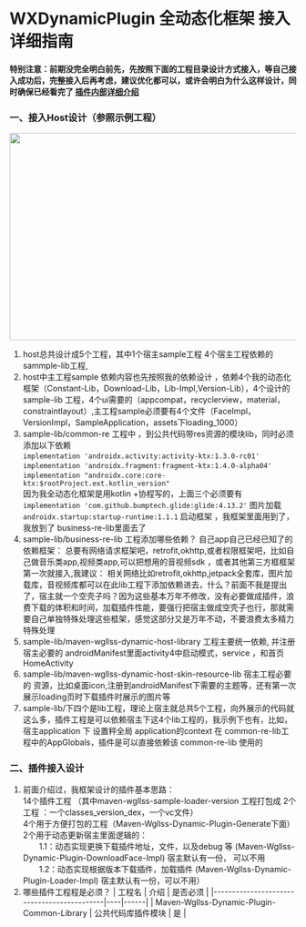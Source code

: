 # WXDynamicPlugin 全动态化框架 接入详细指南

#### 特别注意：前期没完全明白前先，先按照下面的工程目录设计方式接入，等自己接入成功后，完整接入后再考虑，建议优化都可以，或许会明白为什么这样设计，同时确保已经看完了 [插件内部详细介绍](https://gitee.com/wgllss888/WXDynamicPlugin/blob/master/WX/WX-Maven/WX-Plugin/Maven-Wgllss-Dynamic-Plugin-Sample)    

### 一、接入Host设计（参照示例工程）
 <img src="https://gitee.com/wgllss888/WXDynamicPlugin/raw/master/WX-Resource/wx-pic/host.jpeg" width="1014" height="364"/>    
  
1. host总共设计成5个工程，其中1个宿主sample工程 4个宿主工程依赖的sammple-lib工程,
2. host中主工程sample 依赖内容也先按照我的依赖设计 ，依赖4个我的动态化框架（Constant-Lib，Download-Lib，Lib-Impl,Version-Lib），4个设计的sample-lib 工程，4个ui需要的（appcompat，recyclerview，material，constraintlayout）,主工程sample必须要有4个文件（FaceImpl，VersionImpl，SampleApplication，assets下loading_1000）
3. sample-lib/common-re 工程中 ，到公共代码带res资源的模块lib，同时必须添加以下依赖    
    `implementation 'androidx.activity:activity-ktx:1.3.0-rc01'`  
    `implementation 'androidx.fragment:fragment-ktx:1.4.0-alpha04'`  
    `implementation "androidx.core:core-ktx:$rootProject.ext.kotlin_version"`  
 因为我全动态化框架是用kotlin +协程写的，上面三个必须要有  
    `implementation 'com.github.bumptech.glide:glide:4.13.2'` 图片加载    
    `androidx.startup:startup-runtime:1.1.1` 启动框架 ，我框架里面用到了，我放到了 business-re-lib里面去了 
4. sample-lib/business-re-lib 工程添加哪些依赖？
   自己app自己已经已知了的依赖框架： 总要有网络请求框架吧，retrofit,okhttp,或者权限框架吧，比如自己做音乐类app,视频类app,可以把想用的音视频sdk ，或者其他第三方框框架第一次就接入,我建议： 相关网络比如retrofit,okhttp,jetpack全套库，图片加载库，音视频库都可以在此lib工程下添加依赖进去，什么？前面不我是提出了，宿主就一个空壳子吗？因为这些基本万年不修改，没有必要做成插件，浪费下载的体积和时间，加载插件性能，要强行把宿主做成空壳子也行，那就需要自己单独特殊处理这些框架，感觉这部分又是万年不动，不要浪费太多精力特殊处理
5. sample-lib/maven-wgllss-dynamic-host-library  工程主要统一依赖, 并注册宿主必要的 androidManifest里面activity4中启动模式，service ，和首页HomeActivity
6. sample-lib/maven-wgllss-dynamic-host-skin-resource-lib 宿主工程必要的 资源，比如桌面icon,注册到androidManifest下需要的主题等，还有第一次展示loading页时下载插件时展示的图片等
7. sample-lib/下四个是lib工程，理论上宿主就总共5个工程，向外展示的代码就这么多，插件工程是可以依赖宿主下这4个lib工程的，我示例下也有，比如，宿主application 下 设置秤全局 application的context 在 common-re-lib工程中的AppGlobals，插件是可以直接依赖该 common-re-lib 使用的
### 二、插件接入设计
1. 前面介绍过，我框架设计的插件基本思路：   
14个插件工程 （其中maven-wgllss-sample-loader-version 工程打包成 2个工程 ：一个classes_version_dex，一个vc文件）    
4个用于方便打包的工程（Maven-Wgllss-Dynamic-Plugin-Generate下面）  
2个用于动态更新宿主里面逻辑的：  
&emsp;&emsp;1.1：动态实现更换下载插件地址，文件，以及debug 等 (Maven-Wgllss-Dynamic-Plugin-DownloadFace-Impl) 宿主默认有一份， 可以不用  
&emsp;&emsp;1.2：动态实现根据版本下载插件，加载插件 (Maven-Wgllss-Dynamic-Plugin-Loader-Impl) 宿主默认有一份，可以不用）   
2. 哪些插件工程程是必须？
| 工程名                                        | 介绍 | 是否必须 |
|--------------------------------------------|----|------|
| Maven-Wgllss-Dynamic-Plugin-Common-Library | 公共代码库插件模块   |   是   |





